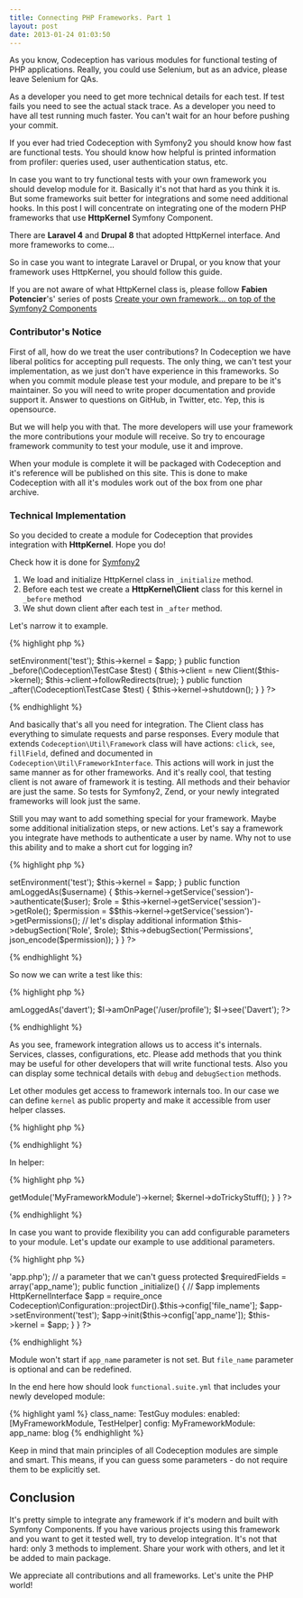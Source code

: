 ```yaml
---
title: Connecting PHP Frameworks. Part 1
layout: post
date: 2013-01-24 01:03:50
---
```


As you know, Codeception has various modules for functional testing of PHP applications. Really, you could use Selenium, but as an advice, please leave Selenium for QAs. 

As a developer you need to get more technical details for each test. If test fails you need to see the actual stack trace. As a developer you need to have all test running much faster. You can't wait for an hour before pushing your commit.

If you ever had tried Codeception with Symfony2 you should know how fast are functional tests. You should know how helpful is printed information from profiler: queries used, user authentication status, etc.

In case you want to try functional tests with your own framework you should develop module for it. Basically it's not that hard as you think it is. But some frameworks suit better for integrations and some need additional hooks. In this post I will concentrate on integrating one of the modern PHP frameworks that use **HttpKernel** Symfony Component. 

There are **Laravel 4** and **Drupal 8** that adopted HttpKernel interface. And more frameworks to come...

So in case you want to integrate Laravel or Drupal, or you know that your framework uses HttpKernel, you should follow this guide.

If you are not aware of what HttpKernel class is, please follow **Fabien Potencier**'s' series of posts [Create your own framework... on top of the Symfony2 Components](http://fabien.potencier.org/article/50/create-your-own-framework-on-top-of-the-symfony2-components-part-1)

### Contributor's Notice

First of all, how do we treat the user contributions? In Codeception we have liberal politics for accepting pull requests. The only thing, we can't test your implementation, as we just don't have experience in this frameworks. So when you commit module please test your module, and prepare to be it's maintainer. So you will need to write proper documentation and provide support it. Answer to questions on GitHub, in Twitter, etc. Yep, this is opensource.

But we will help you with that. The more developers will use your framework the more contributions your module will receive. So try to encourage framework community to test your module, use it and improve.

When your module is complete it will be packaged with Codeception and it's reference will be published on this site. This is done to make Codeception with all it's modules work out of the box from one phar archive. 

### Technical Implementation

So you decided to create a module for Codeception that provides integration with **HttpKernel**. Hope you do! 

Check how it is done for [Symfony2](https://github.com/Codeception/Codeception/blob/master/src/Codeception/Module/Symfony2.php)

1. We load and initialize HttpKernel class in `_initialize` method.
2. Before each test we create a **HttpKernel\Client** class for this kernel in `_before` method
3. We shut down client after each test in `_after` method.

Let's narrow it to example. 

{% highlight php %}
<?php
namespace Codeception\Module;
use Symfony\Component\HttpKernel\Client;

class MyFrameworkModule extends \Codeception\Util\Framework {

	public function _initialize()
	{
		// $app implements HttpKernelInterface
		$app = require_once \Codeception\Configuration::projectDir().'/app.php';
		$app->setEnvironment('test');
		$this->kernel = $app;
	}

	public function _before(\Codeception\TestCase $test)
	{
        $this->client = new Client($this->kernel);
        $this->client->followRedirects(true);
	}

	public function _after(\Codeception\TestCase $test)
	{
        $this->kernel->shutdown();		
	}
}
?>
{% endhighlight %}

And basically that's all you need for integration. The Client class has everything to simulate requests and parse responses. Every module that extends `Codeception\Util\Framework` class will have actions: `click`, `see`, `fillField`, defined and documented in `Codeception\Util\FrameworkInterface`. This actions will work in just the same manner as for other frameworks. And it's really cool, that testing client is not aware of framework it is testing. All methods and their behavior are just the same. So tests for Symfony2, Zend, or your newly integrated frameworks will look just the same.

Still you may want to add something special for your framework. Maybe some additional initialization steps, or new actions. Let's say a framework you integrate have methods to authenticate a user by name. Why not to use this ability and to make a short cut for logging in?

{% highlight php %}
<?php
namespace Codeception\Module;
use Symfony\Component\EventDispatcher\EventDispatcher;
use Symfony\Component\HttpKernel\Client;

class MyFrameworkModule extends \Codeception\Util\Framework {

	public function _initialize()
	{
		// $app implements HttpKernelInterface
		$app = require_once Codeception\Configuration::projectDir().'/app.php';
		$app->setEnvironment('test');
		$this->kernel = $app;
	}

	public function amLoggedAs($username)
	{
		$this->kernel->getService('session')->authenticate($user);

		$role = $this->kernel->getService('session')->getRole();
		$permission = $$this->kernel->getService('session')->getPermissions();

		// let's display additional information
		$this->debugSection('Role', $role);
		$this->debugSection('Permissions', json_encode($permission));
	}
}
?>
{% endhighlight %}

So now we can write a test like this:

{% highlight php %}
<?php
$I = new TestGuy($scenario);
$I->amLoggedAs('davert');
$I->amOnPage('/user/profile');
$I->see('Davert');
?>
{% endhighlight %}

As you see, framework integration allows us to access it's internals. Services, classes, configurations, etc. Please add methods that you think may be useful for other developers that will write functional tests.
Also you can display some technical details with `debug` and `debugSection` methods.

Let other modules get access to framework internals too. In our case we can define `kernel` as public property and make it accessible from user helper classes.

{% highlight php %}
<?php
class MyFrameworkModule extends \Codeception\Util\Framework {
	public $kernel;
}	
?>
{% endhighlight %}

In helper:

{% highlight php %}
<?php 
class TestHelper extends Codeception\Module {

	public function doSomeTrickyStuff()
	{
		$kernel = $this->getModule('MyFrameworkModule')->kernel;
		$kernel->doTrickyStuff();
	}
}
?>
{% endhighlight %}

In case you want to provide flexibility you can add configurable parameters to your module.
Let's update our example to use additional parameters.

{% highlight php %}
<?php
class MyFrameworkModule extends \Codeception\Util\Framework {
	
	// paramter with default var
	protected $config = array('file_name' => 'app.php');

	// a parameter that we can't guess	
	protected $requiredFields = array('app_name');

	public function _initialize()
	{
		// $app implements HttpKernelInterface
		$app = require_once Codeception\Configuration::projectDir().$this->config['file_name'];
		$app->setEnvironment('test');
		$app->init($this->config['app_name']);
		$this->kernel = $app;
	}
}	
?>
{% endhighlight %}

Module won't start if `app_name` parameter is not set. But `file_name` parameter is optional and can be redefined. 

In the end here how should look `functional.suite.yml` that includes your newly developed module:

{% highlight yaml %}
class_name: TestGuy
modules:
	enabled: [MyFrameworkModule, TestHelper]
	config:
		MyFrameworkModule:
			app_name: blog
{% endhighlight %}

Keep in mind that main principles of all Codeception modules are simple and smart. 
This means, if you can guess some parameters - do not require them to be explicitly set. 

## Conclusion

It's pretty simple to integrate any framework if it's modern and built with Symfony Components. 
If you have various projects using this framework and you want to get it tested well, try to develop integration. It's not that hard: only 3 methods to implement. Share your work with others, and let it be added to main package.

We appreciate all contributions and all frameworks. Let's unite the PHP world!